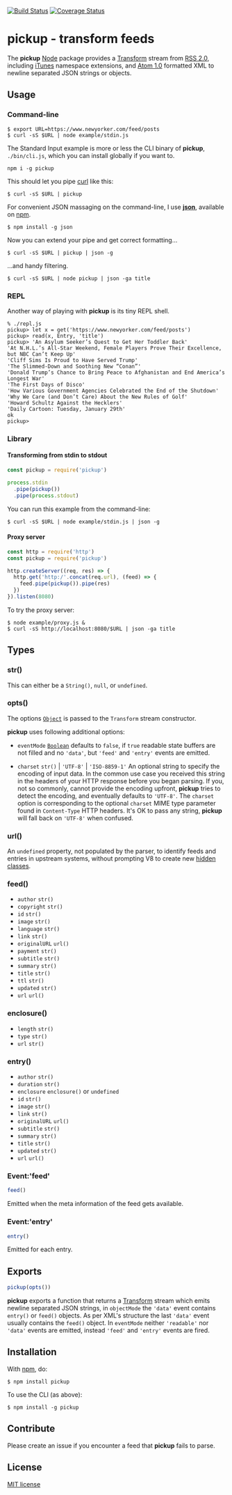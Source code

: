 [![Build Status](https://secure.travis-ci.org/michaelnisi/pickup.svg)](http://travis-ci.org/michaelnisi/pickup)
[![Coverage Status](https://coveralls.io/repos/github/michaelnisi/pickup/badge.svg?branch=master)](https://coveralls.io/github/michaelnisi/pickup?branch=master)

# pickup - transform feeds

The **pickup** [Node](http://nodejs.org/) package provides a [Transform](http://nodejs.org/api/stream.html#stream_class_stream_transform) stream from [RSS 2.0](http://cyber.law.harvard.edu/rss/rss.html), including [iTunes](https://www.apple.com/itunes/podcasts/specs.html) namespace extensions, and [Atom 1.0](http://atomenabled.org/developers/syndication/) formatted XML to newline separated JSON strings or objects.

## Usage

### Command-line

```
$ export URL=https://www.newyorker.com/feed/posts
$ curl -sS $URL | node example/stdin.js
```

The Standard Input example is more or less the CLI binary of **pickup**, `./bin/cli.js`, which you can install globally if you want to.

```
npm i -g pickup
```

This should let you pipe [curl](https://curl.haxx.se) like this:

```
$ curl -sS $URL | pickup

```

For convenient JSON massaging on the command-line, I use **[json](https://github.com/trentm/json)**, available on [npm](https://www.npmjs.com).


```
$ npm install -g json
```

Now you can extend your pipe and get correct formatting…

```
$ curl -sS $URL | pickup | json -g
```

…and handy filtering.

```
$ curl -sS $URL | node pickup | json -ga title
```

### REPL

Another way of playing with **pickup** is its tiny REPL shell.

```
% ./repl.js
pickup> let x = get('https://www.newyorker.com/feed/posts')
pickup> read(x, Entry, 'title')
pickup> 'An Asylum Seeker’s Quest to Get Her Toddler Back'
'At N.H.L.’s All-Star Weekend, Female Players Prove Their Excellence, but NBC Can’t Keep Up'
'Cliff Sims Is Proud to Have Served Trump'
'The Slimmed-Down and Soothing New “Conan”'
'Donald Trump’s Chance to Bring Peace to Afghanistan and End America’s Longest War'
'The First Days of Disco'
'How Various Government Agencies Celebrated the End of the Shutdown'
'Why We Care (and Don’t Care) About the New Rules of Golf'
'Howard Schultz Against the Hecklers'
'Daily Cartoon: Tuesday, January 29th'
ok
pickup>
```

### Library

#### Transforming from stdin to stdout

```js
const pickup = require('pickup')

process.stdin
  .pipe(pickup())
  .pipe(process.stdout)
```

You can run this example from the command-line:

```
$ curl -sS $URL | node example/stdin.js | json -g
```

#### Proxy server

```js
const http = require('http')
const pickup = require('pickup')

http.createServer((req, res) => {
  http.get('http:/'.concat(req.url), (feed) => {
    feed.pipe(pickup()).pipe(res)
  })
}).listen(8080)
```

To try the proxy server:

```
$ node example/proxy.js &
$ curl -sS http://localhost:8080/$URL | json -ga title
```

## Types

### str()

This can either be a `String()`, `null`, or `undefined`.

### opts()

The options [`Object`](https://developer.mozilla.org/en-US/docs/Web/JavaScript/Reference/Global_Objects/Object) is passed to the `Transform` stream constructor.

**pickup** uses following additional options:

- `eventMode` [`Boolean`](https://developer.mozilla.org/en-US/docs/Web/JavaScript/Reference/Global_Objects/Boolean) defaults to `false`, if `true` readable state buffers are not filled and no `'data'`, but `'feed'` and `'entry'` events are emitted.

- `charset` `str()` | `'UTF-8'` | `'ISO-8859-1'` An optional string to specify the encoding of input data. In the common use case you received this string in the headers of your HTTP response before you began parsing. If you, not so commonly, cannot provide the encoding upfront, **pickup** tries to detect the encoding, and eventually defaults to `'UTF-8'`. The `charset` option is corresponding to the optional `charset` MIME type parameter found in  `Content-Type` HTTP headers. It's OK to pass any string, **pickup** will fall back on `'UTF-8'` when confused.

### url()

An `undefined` property, not populated by the parser, to identify feeds and entries in upstream systems, without prompting V8 to create new [hidden classes](https://github.com/v8/v8/wiki/Design%20Elements#fast-property-access).

### feed()

- `author` `str()`
- `copyright` `str()`
- `id` `str()`
- `image` `str()`
- `language` `str()`
- `link` `str()`
- `originalURL` `url()`
- `payment` `str()`
- `subtitle` `str()`
- `summary` `str()`
- `title` `str()`
- `ttl` `str()`
- `updated` `str()`
- `url` `url()`

### enclosure()

- `length` `str()`
- `type` `str()`
- `url` `str()`

### entry()

- `author` `str()`
- `duration` `str()`
- `enclosure` `enclosure()` or `undefined`
- `id` `str()`
- `image` `str()`
- `link` `str()`
- `originalURL` `url()`
- `subtitle` `str()`
- `summary` `str()`
- `title` `str()`
- `updated` `str()`
- `url` `url()`

### Event:'feed'

```js
feed()
```
Emitted when the meta information of the feed gets available.

### Event:'entry'

```js
entry()
```
Emitted for each entry.

## Exports

```js
pickup(opts())
```

**pickup** exports a function that returns a [Transform](http://nodejs.org/api/stream.html#stream_class_stream_transform) stream which emits newline separated JSON strings, in `objectMode` the `'data'` event contains `entry()` or `feed()` objects. As per XML's structure the last `'data'` event usually contains the `feed()` object. In `eventMode` neither `'readable'` nor `'data'` events are emitted, instead `'feed'` and `'entry'` events are fired.

## Installation

With [npm](https://npmjs.org/package/pickup), do:

```
$ npm install pickup
```

To use the CLI (as above):

```
$ npm install -g pickup
```

## Contribute

Please create an issue if you encounter a feed that **pickup** fails to parse.

## License

[MIT license](https://raw.github.com/michaelnisi/pickup/master/LICENSE)
